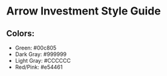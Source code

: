 # Arrow Investment Style Guide

## Colors:
* Green: #00c805
* Dark Gray: #999999
* Light Gray: #CCCCCC
* Red/Pink: #e54461
